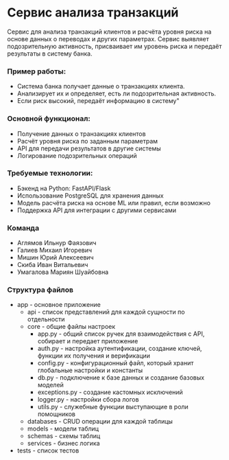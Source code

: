 # Сервис анализа транзакций

Сервис для анализа транзакций клиентов и расчёта уровня риска на основе данных о переводах и других параметрах. Сервис выявляет подозрительную активность, присваивает им уровень риска и передаёт результаты в систему банка.
### Пример работы:
- Система банка получает данные о транзакциях клиента.
- Анализирует их и определяет, есть ли подозрительная активность.
- Если риск высокий, передаёт информацию в систему"

### Основной функционал:
- Получение данных о транзакциях клиентов
- Расчёт уровня риска по заданным параметрам
- API для передачи результатов в другие системы
- Логирование подозрительных операций

### Требуемые технологии:
- Бэкенд на Python: FastAPI/Flask
- Использование PostgreSQL для хранения данных
- Модель расчёта риска на основе ML или правил, если возможно
- Поддержка API для интеграции с другими сервисами

### Команда
- Аглямов Ильнур Фаязович
- Галиев Михаил Игоревич
- Мишин Юрий Алексеевич
- Скиба Иван Витальевич
- Умагалова Мариян Шуайбовна

### Структура файлов
- app - основное приложение
  - api - список представлений для каждой сущности по отдельности
  - core - общие файлы настроек
    - app.py - общий список ручек для взаимодействия с API, собирает и передает приложение
    - auth.py - настройка аутентификации, создание ключей, функции их получения и верификации
    - config.py - конфигурационный файл, который хранит глобальные настройки и константы
    - db.py - подключение к базе данных и создание базовых моделей
    - exceptions.py - создание кастомных исключений
    - logger.py - настройки сбора логов
    - utils.py - служебные функции выступающие в роли помощников
  - databases - CRUD операции для каждой таблицы
  - models - модели таблиц
  - schemas - схемы таблиц
  - services - бизнес логика
- tests - список тестов